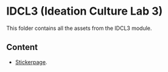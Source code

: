 # IDCL3 (Ideation Culture Lab 3)
This folder contains all the assets from the IDCL3 module.

## Content
* [Stickerpage](https://github.com/JustRaika/Digital-Ideation/blob/main/static-wiki/docs/Stickers.pdf).